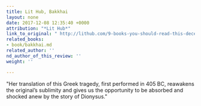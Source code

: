```yaml
---
title: Lit Hub, Bakkhai
layout: none
date: 2017-12-08 12:35:40 +0000
attribution: "*Lit Hub*"
link_to_original: " http://lithub.com/9-books-you-should-read-this-december/"
related_books:
- book/bakkhai.md
related_author: ''
nd_author_of_this_review: ''
weight: ''

---
```

"Her translation of this Greek tragedy, first performed in 405 BC, reawakens the original’s sublimity and gives us the opportunity to be absorbed and shocked anew by the story of Dionysus."